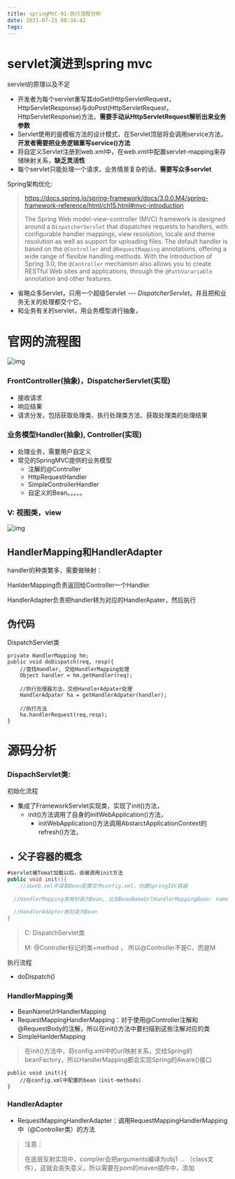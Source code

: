 ```yaml
---
title: springMVC-01-执行流程分析
date: 2021-07-21 08:34:42
tags:
---
```


# servlet演进到spring mvc

servlet的原理以及不足

- 开发者为每个servlet重写其doGet(HttpServletRequest，HttpServletResponse)与doPost(HttpServletRequest，HttpServletResponse)方法，**需要手动从HttpServletRequest解析出来业务参数**
- Servlet使用的是模板方法的设计模式，在Servlet顶层将会调用service方法，**开发者需要把业务逻辑重写service()方法**
- 将自定义Servlet注册到web.xml中，在web.xml中配置servlet-mapping来存储映射关系，**缺乏灵活性**
- 每个servlet只能处理一个请求，业务情景复杂的话，**需要写众多servlet**





Spring架构优化:

> https://docs.spring.io/spring-framework/docs/3.0.0.M4/spring-framework-reference/html/ch15.html#mvc-introduction
>
> The Spring Web model-view-controller (MVC) framework is designed around a `DispatcherServlet` that dispatches requests to handlers, with configurable handler mappings, view resolution, locale and theme resolution as well as support for uploading files. The default handler is based on the `@Controller` and `@RequestMapping` annotations, offering a wide range of flexible handling methods. With the introduction of Spring 3.0, the `@Controller` mechanism also allows you to create RESTful Web sites and applications, through the `@PathVarariable` annotation and other features.

- 省略众多Servlet，只用一个超级Servlet --- *DispatcherServlet*。并且把和业务无关的处理都交个它。
- 和业务有关的servlet，用业务模型进行抽象，




# 官网的流程图

![img](https://docs.spring.io/spring-framework/docs/3.2.x/spring-framework-reference/html/images/mvc.png)

### FrontController(抽象)，DispatcherServlet(实现)

- 接收请求
- 响应结果
- 请求分发，包括获取处理类、执行处理类方法、获取处理类的处理结果

### 业务模型Handler(抽象), Controller(实现)

- 处理业务，需要用户自定义
- 常见的SpringMVC提供的业务模型
  - 注解的@Controller
  - HttpRequestHandler
  - SimpleControllerHandler
  - 自定义的Bean。。。。。

### V: 视图类，view



![img](https://www.fatalerrors.org/images/blog/a432f0a05dd94c9b6d0700446c5c1e81.jpg)

## HandlerMapping和HandlerAdapter

handler的种类繁多，需要做映射：

HanlderMapping负责返回给Controller一个Handler

HandlerAdapter负责把handler转为对应的HandlerApater，然后执行



## 伪代码

DispatchServlet类

```
private HandlerMapping hm;
public void doDispatch(req, resp){
	//查找Handler, 交给HandlerMapping处理
	Object handler = hm.getHandler(req);
	
	//执行处理器方法，交给HandlerAdpater处理
	HandlerAdpater ha = getHandlerAdpater(handler);
	
	//执行方法
	ha.handlerRequest(req,resp);
}
```



# 源码分析

### DispachServlet类: 

初始化流程

- 集成了FrameworkServlet实现类，实现了init()方法，
  - init()方法调用了自身的initWebApplication()方法，
    - initWebApplication()方法调用AbstarctApplicationContext的refresh()方法，<!--和spring的高级容器关联上了-->
- 父子容器的概念
  - 

```java
#servlet被Tomat加载以后，会被调用init方法
public void init(){
	//从web.xml中读取Bean配置文件config.xml，创建SpringIOC容器
  
  //HandlerMapping类被封装为Bean, 比如BeanNameUrlHandlerMappingBean: name = urlBeanName，比如RequestHandlerMappingBean:
  
  //HandlerAdapter被封装为Bean
}
```

> C: DispatchServlet类
>
> M: @Controller标记的类+method ， 所以@Controller不是C，而是M



执行流程

- doDispatch()



### HandlerMapping类

- BeanNameUrlHandlerMapping
- RequestMappingHandlerMapping：对于使用@Controller注解和@RequestBody的注解，所以在init()方法中要扫描到这些注解对应的类
- SimpleHanlderMapping

> 在init()方法中，将config.xml中的url映射关系，交给Spring的beanFactory，所以HandlerMapping都会实现Spring的Aware()接口

```
public void init(){
	//在config.xml中配置的bean（init-methods）
}
```



### HandlerAdapter

- RequestMappingHandlerAdapter：调用RequestMappingHandlerMapping中（@Controller类）的方法



> 注意：
>
> 在底层反射实现中，compiler会把arguments编译为obj1 ... （class文件），这就会丧失意义，所以需要在pom的maven插件中，添加